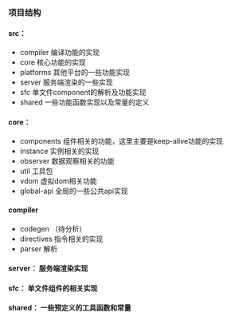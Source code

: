 ### 项目结构

#### src：
* compiler 编译功能的实现
* core 核心功能的实现
* platforms 其他平台的一些功能实现
* server 服务端渲染的一些实现
* sfc 单文件component的解析及功能实现
* shared 一些功能函数实现以及常量的定义

#### core：
* components 组件相关的功能，这里主要是keep-alive功能的实现
* instance 实例相关的实现
* observer 数据观察相关的功能
* util 工具包
* vdom 虚拟dom相关功能
* global-api 全局的一些公共api实现

#### compiler
* codegen （待分析）
* directives 指令相关的实现
* parser 解析

#### server： 服务端渲染实现

#### sfc： 单文件组件的相关实现

#### shared： 一些预定义的工具函数和常量